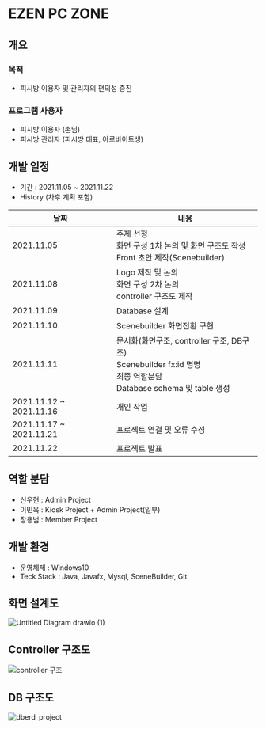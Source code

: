 # EZEN PC ZONE

## 개요
### 목적
- 피시방 이용자 및 관리자의 편의성 증진

### 프로그램 사용자
- 피시방 이용자 (손님)
- 피시방 관리자 (피시방 대표, 아르바이트생)

## 개발 일정
- 기간 : 2021.11.05 ~ 2021.11.22  
- History (차후 계획 포함)

|날짜|내용|
|----|----|
|2021.11.05|주제 선정 <br>화면 구성 1차 논의 및 화면 구조도 작성</br> Front 초안 제작(Scenebuilder)|
|2021.11.08|Logo 제작 및 논의 <br>화면 구성 2차 논의</br> controller 구조도 제작|
|2021.11.09|Database 설계|
|2021.11.10|Scenebuilder 화면전환 구현|
|2021.11.11|문서화(화면구조, controller 구조, DB구조) <br>Scenebuilder fx:id 명명</br> 최종 역할분담 <br>Database schema 및 table 생성</br>|
|2021.11.12 ~ 2021.11.16|개인 작업|
|2021.11.17 ~ 2021.11.21|프로젝트 연결 및 오류 수정|
|2021.11.22|프로젝트 발표|

## 역할 분담  
- 신우현 : Admin Project  
- 이민욱 : Kiosk Project + Admin Project(일부)  
- 장용범 : Member Project  
  
## 개발 환경
- 운영체제 : Windows10  
- Teck Stack : Java, Javafx, Mysql, SceneBuilder, Git  

## 화면 설계도  
![Untitled Diagram drawio (1)](https://user-images.githubusercontent.com/91528966/141255853-c32f8804-4d3d-435a-98a8-e24c86308ff9.png)

## Controller 구조도  
![controller 구조](https://user-images.githubusercontent.com/91528977/141252930-469c57ef-914c-4e52-ac8f-602a59544ebb.png)

## DB 구조도  
![dberd_project](https://user-images.githubusercontent.com/87436495/141254841-9cf60c83-c66a-4060-9119-4ddb8062dd78.png)


